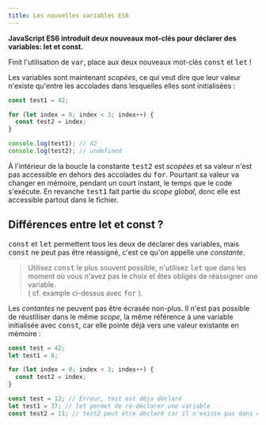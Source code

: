 ```yaml
---
title: Les nouvelles variables ES6
---
```


**JavaScript ES6 introduit deux nouveaux mot-clés pour déclarer des variables: let et const.**

Finit l'utilisation de <kbd>var</kbd>, place aux deux nouveaux mot-clés <kbd>const</kbd> et <kbd>let</kbd> !

Les variables sont maintenant *scopées*, ce qui veut dire que leur valeur n'existe qu'entre les accolades dans lesquelles elles sont initialisées :

``` js
const test1 = 42;

for (let index = 0; index < 3; index++) {
  const test2 = index;
}

console.log(test1); // 42
console.log(test2); // undefined
```

À l'intérieur de la boucle la constante <kbd>test2</kbd> est *scopées* et sa valeur n'est pas accessible en dehors des accolades du <kbd>for</kbd>. Pourtant sa valeur va changer en mémoire, pendant un court instant, le temps que le code s'exécute. En revanche <kbd>test1</kbd> fait partie du *scope global*, donc elle est accessible partout dans le fichier.

## Différences entre let et const ?

<kbd>const</kbd> et <kbd>let</kbd> permettent tous les deux de déclarer des variables, mais <kbd>const</kbd> ne peut pas être réassigné, c'est ce qu'on appelle une *constante*.

> Utilisez <kbd>const</kbd> le plus souvent possible, n'utilisez <kbd>let</kbd> que dans les moment où vous n'avez pas le choix et êtes obligés de réassigner une variable.<br/>
( cf. example ci-dessus avec <kbd>for</kbd> ).

Les *contantes* ne peuvent pas être écrasée non-plus. Il n'est pas possible de réustiliser dans le même *scope*, la même référence à une variable initialisée avec <kbd>const</kbd>, car elle pointe déjà vers une valeur existante en mémoire :

``` js
const test = 42;
let test1 = 8;

for (let index = 0; index < 3; index++) {
  const test2 = index;
}

const test = 12; // Erreur, test est déja déclaré
let test1 = 37; // let permet de re-déclarer une variable
const test2 = 11; // test2 peut être déclaré car il n'existe pas dans ce scope
```
